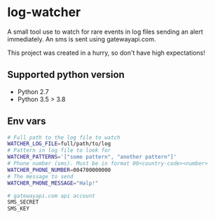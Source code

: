 # log-watcher

A small tool use to watch for rare events in log files
sending an alert immediately. An sms is sent using
gatewayapi.com.

This project was created in a hurry, so don't have high expectations!

## Supported python version

* Python 2.7
* Python 3.5 > 3.8

## Env vars

```bash
# Full path to the log file to watch
WATCHER_LOG_FILE=full/path/to/log
# Pattern in log file to look for
WATCHER_PATTERNS='["some pattern", "another pattern"]'
# Phone number (sms). Must be in format 00<country-code><number>
WATCHER_PHONE_NUMBER=004700000000
# The message to send
WATCHER_PHONE_MESSAGE="Halp!"

# gatewayapi.com api account
SMS_SECRET
SMS_KEY
```
